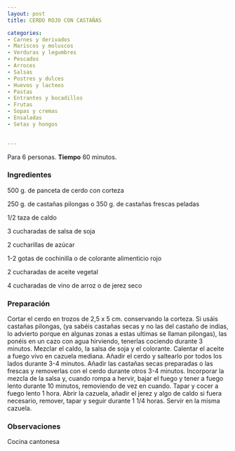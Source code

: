 ```yaml
---
layout: post
title: CERDO ROJO CON CASTAÑAS

categories:
- Carnes y derivados
- Mariscos y moluscos
- Verduras y legumbres
- Pescados
- Arroces
- Salsas
- Postres y dulces
- Huevos y lacteos
- Pastas
- Entrantes y bocadillos
- Frutas
- Sopas y cremas
- Ensaladas
- Setas y hongos
 

---
```

Para 6 personas.
<b>Tiempo</b> 60 minutos.

<h3>Ingredientes</h3>

500 g. de panceta de cerdo con corteza

250 g. de castañas pilongas o 350 g. de castañas frescas peladas

1/2 taza de caldo

3 cucharadas de salsa de soja

2 cucharillas de azúcar

1-2 gotas de cochinilla o de colorante alimenticio rojo

2 cucharadas de aceite vegetal

4 cucharadas de vino de arroz o de jerez seco

<h3>Preparación</h3>

Cortar el cerdo en trozos de 2,5 x 5 cm. conservando la corteza. Si usáis castañas pilongas, (ya sabéis castañas secas y no las del castaño de indias, lo advierto porque en algunas zonas a estas ultimas se llaman pilongas), las ponéis en un cazo con agua hirviendo, tenerlas cociendo durante 3 minutos. Mezclar el caldo, la salsa de soja y el colorante. Calentar el aceite a fuego vivo en cazuela mediana. Añadir el cerdo y saltearlo por todos los lados durante 3-4 minutos. Añadir las castañas secas preparadas o las frescas y removerlas con el cerdo durante otros 3-4 minutos. Incorporar la mezcla de la salsa y, cuando rompa a hervir, bajar el fuego y tener a fuego lento durante 10 minutos, removiendo de vez en cuando. Tapar y cocer a fuego lento 1 hora. Abrir la cazuela, añadir el jerez y algo de caldo si fuera necesario, remover, tapar y seguir durante 1 1/4 horas. Servir en la misma cazuela.

<h3>Observaciones</h3>

Cocina cantonesa

